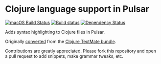 # Clojure language support in Pulsar
[![macOS Build Status](https://travis-ci.org/atom/language-clojure.svg?branch=master)](https://travis-ci.org/atom/language-clojure) [![Build status](https://ci.appveyor.com/api/projects/status/6kd5fs48y5hixde6/branch/master?svg=true)](https://ci.appveyor.com/project/Atom/language-clojure/branch/master) [![Dependency Status](https://david-dm.org/atom/language-clojure.svg)](https://david-dm.org/atom/language-clojure)

Adds syntax highlighting to Clojure files in Pulsar.

Originally [converted](https://pulsar-edit.dev/docs/launch-manual/sections/core-hacking/#converting-from-textmate)
from the [Clojure TextMate bundle](https://github.com/mmcgrana/textmate-clojure).

Contributions are greatly appreciated. Please fork this repository and open a pull request to add snippets, make grammar tweaks, etc.
